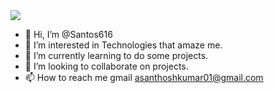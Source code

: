 <img src="https://readme-typing-svg.herokuapp.com?lines=Welcome+to++my+GitHub+Profile!;Feel+free+to+Connect+with+me!;Visit+Again !&font=Fira%20Code&center=true&width=380&height=50">

- 👋 Hi, I’m @Santos616
- 👀 I’m interested in Technologies that amaze me.
- 🌱 I’m currently learning to do some projects.
- 💞️ I’m looking to collaborate on projects.
- 📫 How to reach me gmail asanthoshkumar01@gmail.com

<!---
Santos616/Santos616 is a ✨ special ✨ repository because its `README.md` (this file) appears on your GitHub profile.
You can click the Preview link to take a look at your changes.
--->
